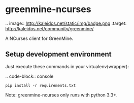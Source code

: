 greenmine-ncurses
=================

.. image:: http://kaleidos.net/static/img/badge.png
    :target: http://kaleidos.net/community/greenmine/

A NCurses client for GreenMine.

Setup development environment
-----------------------------

Just execute these commands in your virtualenv(wrapper):

.. code-block:: console

    pip install -r requirements.txt

Note: greenmine-ncurses only runs with python 3.3+.
